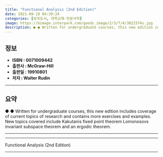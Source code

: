 ```yaml
---
title: "Functional Analysis (2nd Edition)"
date: 2021-09-19 04:39:24
categories: [외국도서, 대학교재-전문서적]
image: https://bimage.interpark.com/goods_image/2/3/7/4/3822374s.jpg
description: ● ● Written for undergraduate courses, this new edition includes coverage of current topics of research and contains more exercises and examples. New topics c
---
```


## **정보**

- **ISBN : 0071009442**
- **출판사 : McGraw-Hill**
- **출판일 : 19910801**
- **저자 : Walter Rudin**

------



## **요약**

●  ●  Written for undergraduate courses, this new edition includes coverage of current topics of research and contains more exercises and examples. New topics covered include Kakutanis fixed point theorem Lomonosovs invariant subspace theorem and an ergodic theorem.

------



------


Functional Analysis (2nd Edition) 

------


